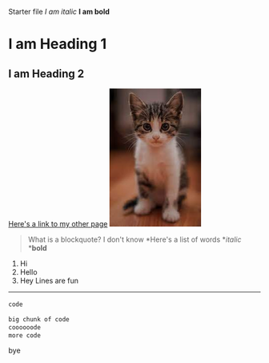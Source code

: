 Starter file
*I am italic*
**I am bold**
# I am Heading 1
## I am Heading 2
[Here's a link to my other page](https://michaelhe999.github.io/cse15l-lab-reports/secondFile.html)
![cat pic](catpic.jpeg)
> What is a blockquote?
> I don't know
*Here's a list of words
**italic*
***bold**
1. Hi
2. Hello
3. Hey
Lines are fun
---
`code`
```
big chunk of code
coooooode
more code
```
bye
